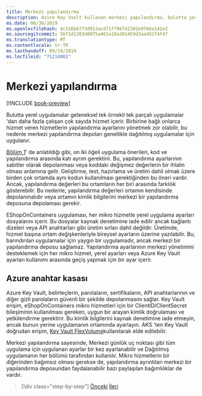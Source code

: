 ```yaml
---
title: Merkezi yapılandırma
description: Azure Key Vault kullanan merkezi yapılandırma, bulutta yerel uygulamaların yönetilmesini kolaylaştırabilir.
ms.date: 06/30/2019
ms.openlocfilehash: 4c516b6773d913acd71ff06742302e9766a141e2
ms.sourcegitcommit: 56f1d1203d0075a461a10a301459d3aa452f4f47
ms.translationtype: MT
ms.contentlocale: tr-TR
ms.lasthandoff: 09/24/2019
ms.locfileid: "71214001"
---
```

# <a name="centralized-configuration"></a>Merkezi yapılandırma

[!INCLUDE [book-preview](../../../includes/book-preview.md)]

Bulutta yerel uygulamalar geleneksel tek örnekli tek parçalı uygulamalar 'dan daha fazla çalışan çok sayıda hizmet içerir. Birbirine bağlı onlarca hizmet veren hizmetlerin yapılandırma ayarlarını yönetmek zor olabilir, bu nedenle merkezi yapılandırma depoları genellikle dağıtılmış uygulamalar için uygulanır.

[Bölüm 1](introduction.md)' de anlatıldığı gibi, on Iki öğeli uygulama önerileri, kod ve yapılandırma arasında katı ayrım gerektirir. Bu, yapılandırma ayarlarının sabitler olarak depolanması veya koddaki değişmez değerlerin bir ihlalin olması anlamına gelir. Geliştirme, test, hazırlama ve üretim dahil olmak üzere birden çok ortamda aynı kodun kullanılması gerektiğinden bu öneri vardır. Ancak, yapılandırma değerleri bu ortamların her biri arasında farklılık gösterebilir. Bu nedenle, yapılandırma değerleri ortamın kendisinde depolanmalıdır veya ortamın kimlik bilgilerini merkezi bir yapılandırma deposuna depolaması gerekir.

EShopOnContainers uygulaması, her mikro hizmetle yerel uygulama ayarları dosyalarını içerir. Bu dosyalar kaynak denetimine iade edilir ancak bağlantı dizeleri veya API anahtarları gibi üretim sırları dahil değildir. Üretimde, hizmet başına ortam değişkenleriyle bireysel ayarların üzerine yazılabilir. Bu, barındırılan uygulamalar için yaygın bir uygulamadır, ancak merkezi bir yapılandırma deposu sağlamaz. Yapılandırma ayarlarının merkezi yönetimini desteklemek için her mikro hizmet, yerel ayarları veya Azure Key Vault ayarları kullanımı arasında geçiş yapmak için bir ayar içerir.

## <a name="azure-key-vault"></a>Azure anahtar kasası

Azure Key Vault, belirteçlerin, parolaların, sertifikaların, API anahtarlarının ve diğer gizli parolaların güvenli bir şekilde depolanmasını sağlar. Key Vault erişim, eShopOnContainers mikro hizmetleri için bir ClientID/ClientSecret bileşiminin kullanılması gereken, uygun bir arayan kimlik doğrulaması ve yetkilendirme gerektirir. Bu kimlik bilgilerini kaynak denetimine iade etmeyin, ancak bunun yerine uygulamanın ortamında ayarlayın. AKS 'ten Key Vault doğrudan erişim, [Key Vault FlexVolume](https://github.com/Azure/kubernetes-keyvault-flexvol)kullanılarak elde edilebilir.

Merkezi yapılandırma sayesinde, Merkezi günlük uç noktası gibi tüm uygulama için uygulanan ayarlar bir kez ayarlanabilir ve Dağıtılmış uygulamanın her bölümü tarafından kullanılır. Mikro hizmetlerin bir diğerinden bağımsız olması gerekse de, yapılandırma ayrıntıları merkezi bir yapılandırma deposundan faydalanabilir bazı paylaşılan bağımlılıklar de vardır.

>[!div class="step-by-step"]
>[Önceki](deploy-eshoponcontainers-azure.md)
>[İleri](scale-applications.md)
